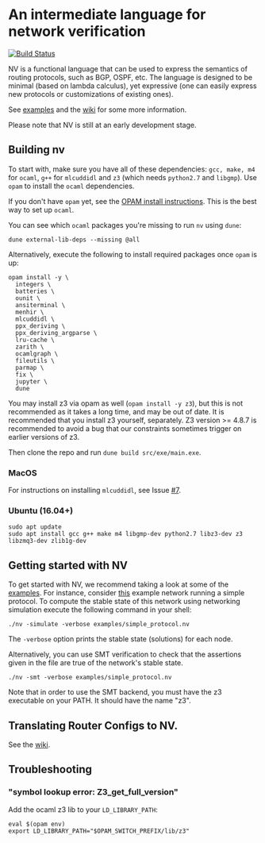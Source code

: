 # An intermediate language for network verification
[![Build Status](https://travis-ci.com/princedpw/nv.svg?branch=master)](https://travis-ci.com/princedpw/nv)

NV is a functional language that can be used to express the semantics of
routing protocols, such as BGP, OSPF, etc. The language is designed to be
minimal (based on lambda calculus), yet expressive (one
can easily express new protocols or customizations of existing ones).

See [examples](https://github.com/princedpw/nv/tree/master/examples) and the
[wiki](https://github.com/princedpw/nv/wiki) for some more information.

Please note that NV is still at an early development stage.

## Building nv

To start with, make sure you have all of these dependencies: `gcc, make, m4` for `ocaml`, `g++` for `mlcuddidl` and `z3` (which needs `python2.7` and `libgmp`).
Use `opam` to install the `ocaml` dependencies.

If you don't have `opam` yet, see the [OPAM install instructions](https://opam.ocaml.org/doc/Install.html).
This is the best way to set up `ocaml`.

You can see which `ocaml` packages you're missing to run `nv` using `dune`:

```
dune external-lib-deps --missing @all
```

Alternatively, execute the following to install required packages once `opam` is up:

```
opam install -y \
  integers \
  batteries \
  ounit \
  ansiterminal \
  menhir \
  mlcuddidl \
  ppx_deriving \
  ppx_deriving_argparse \
  lru-cache \
  zarith \
  ocamlgraph \
  fileutils \
  parmap \
  fix \
  jupyter \
  dune
```

You may install z3 via opam as well (`opam install -y z3`), but this is not recommended
as it takes a long time, and may be out of date. It is recommended that you install
z3 yourself, separately. 
Z3 version >= 4.8.7 is recommended to avoid a bug that our constraints sometimes trigger on earlier versions of z3.

Then clone the repo and run `dune build src/exe/main.exe`.

### MacOS

For instructions on installing `mlcuddidl`, see Issue [#7](https://github.com/princedpw/nv/issues/7).

### Ubuntu (16.04+)

```
sudo apt update
sudo apt install gcc g++ make m4 libgmp-dev python2.7 libz3-dev z3 libzmq3-dev zlib1g-dev
```

## Getting started with NV

To get started with NV, we recommend taking a look at some of the [examples](https://github.com/princedpw/nv/tree/master/examples). For instance, consider [this](https://github.com/NetworkVerification/nv/blob/master/examples/simple_protocol.nv) example network running a simple protocol. To compute the stable state of this network using networking simulation execute the following command in your shell:

```
./nv -simulate -verbose examples/simple_protocol.nv 
```

The `-verbose` option prints the stable state (solutions) for each node.

Alternatively, you can use SMT verification to check that the assertions given in the file are true of the network's stable state.

```
./nv -smt -verbose examples/simple_protocol.nv 
```

Note that in order to use the SMT backend, you must have the z3 executable on your PATH. It should have the name "z3".

## Translating Router Configs to NV.

See the [wiki](https://github.com/NetworkVerification/nv/wiki/Translating-Configurations).

## Troubleshooting

### "symbol lookup error: Z3_get_full_version"

Add the ocaml z3 lib to your `LD_LIBRARY_PATH`:

```
eval $(opam env)
export LD_LIBRARY_PATH="$OPAM_SWITCH_PREFIX/lib/z3"
```
